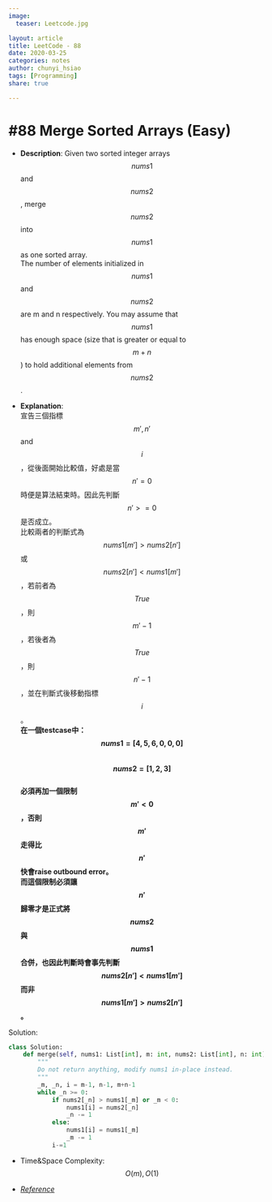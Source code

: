```yaml
---
image:
  teaser: Leetcode.jpg

layout: article
title: LeetCode - 88
date: 2020-03-25
categories: notes
author: chunyi_hsiao
tags: [Programming]
share: true

---
```


# #88 Merge Sorted Arrays (Easy)
- **Description**: Given two sorted integer arrays $$nums1$$ and $$nums2$$, merge $$nums2$$ into $$nums1$$ as one sorted array.   
The number of elements initialized in $$nums1$$ and $$nums2$$ are m and n respectively.
You may assume that $$nums1$$ has enough space (size that is greater or equal to $$m + n$$) to hold additional elements from $$nums2$$.  

- **Explanation**:  
宣告三個指標$$m', n'$$ and $$i$$，從後面開始比較值，好處是當$$n'=0$$時便是算法結束時。因此先判斷$$n'>=0$$是否成立。  
比較兩者的判斷式為 $$nums1[m'] > nums2[n']$$ 或 $$nums2[n'] < nums1[m']$$，若前者為$$True$$，則$$m'-1$$，若後者為$$True$$，則$$n'-1$$，並在判斷式後移動指標$$i$$。  
**在一個testcase中：  
  $$nums1 = [4,5,6,0,0,0]$$  
  $$nums2 = [1,2,3]$$  
  必須再加一個限制$$m' < 0$$，否則$$m'$$走得比 $$n'$$快會raise outbound error。  
而這個限制必須讓$$n'$$歸零才是正式將 $$nums2$$ 與 $$nums1$$ 合併，也因此判斷時會事先判斷 $$nums2[n'] < nums1[m']$$ 而非 $$nums1[m'] > nums2[n']$$。**


Solution:
```python
class Solution:
    def merge(self, nums1: List[int], m: int, nums2: List[int], n: int) -> None:
        """
        Do not return anything, modify nums1 in-place instead.
        """
        _m, _n, i = m-1, n-1, m+n-1
        while _n >= 0:
            if nums2[_n] > nums1[_m] or _m < 0:
                nums1[i] = nums2[_n]
                _n -= 1
            else:
                nums1[i] = nums1[_m]
                _m -= 1
            i-=1
```
- Time&Space Complexity: $$O(m), O(1)$$

- *[Reference](https://leetcode.com/explore/featured/card/top-interview-questions-easy/96/sorting-and-searching/587/discuss/29522/This-is-my-AC-code-may-help-you)*
